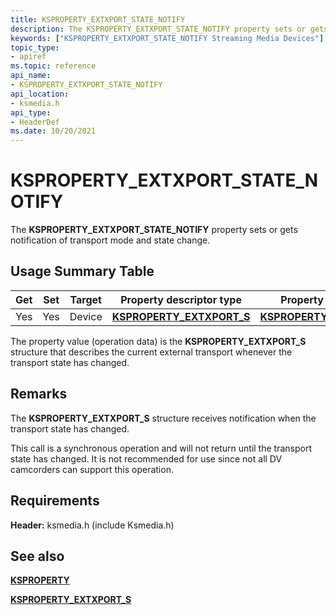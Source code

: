 ```yaml
---
title: KSPROPERTY_EXTXPORT_STATE_NOTIFY
description: The KSPROPERTY_EXTXPORT_STATE_NOTIFY property sets or gets notification of transport mode and state change.
keywords: ["KSPROPERTY_EXTXPORT_STATE_NOTIFY Streaming Media Devices"]
topic_type:
- apiref
ms.topic: reference
api_name:
- KSPROPERTY_EXTXPORT_STATE_NOTIFY
api_location:
- ksmedia.h
api_type:
- HeaderDef
ms.date: 10/20/2021
---
```


# KSPROPERTY_EXTXPORT_STATE_NOTIFY

The **KSPROPERTY_EXTXPORT_STATE_NOTIFY** property sets or gets notification of transport mode and state change.

## Usage Summary Table

| Get | Set | Target | Property descriptor type | Property value type |
|--|--|--|--|--|
| Yes | Yes | Device | [**KSPROPERTY_EXTXPORT_S**](/windows-hardware/drivers/ddi/ksmedia/ns-ksmedia-ksproperty_extxport_s) | [**KSPROPERTY_EXTXPORT_S**](/windows-hardware/drivers/ddi/ksmedia/ns-ksmedia-ksproperty_extxport_s) |

The property value (operation data) is the **KSPROPERTY_EXTXPORT_S** structure that describes the current external transport whenever the transport state has changed.

## Remarks

The **KSPROPERTY_EXTXPORT_S** structure receives notification when the transport state has changed.

This call is a synchronous operation and will not return until the transport state has changed. It is not recommended for use since not all DV camcorders can support this operation.

## Requirements

**Header:** ksmedia.h (include Ksmedia.h)

## See also

[**KSPROPERTY**](ksproperty-structure.md)

[**KSPROPERTY_EXTXPORT_S**](/windows-hardware/drivers/ddi/ksmedia/ns-ksmedia-ksproperty_extxport_s)
